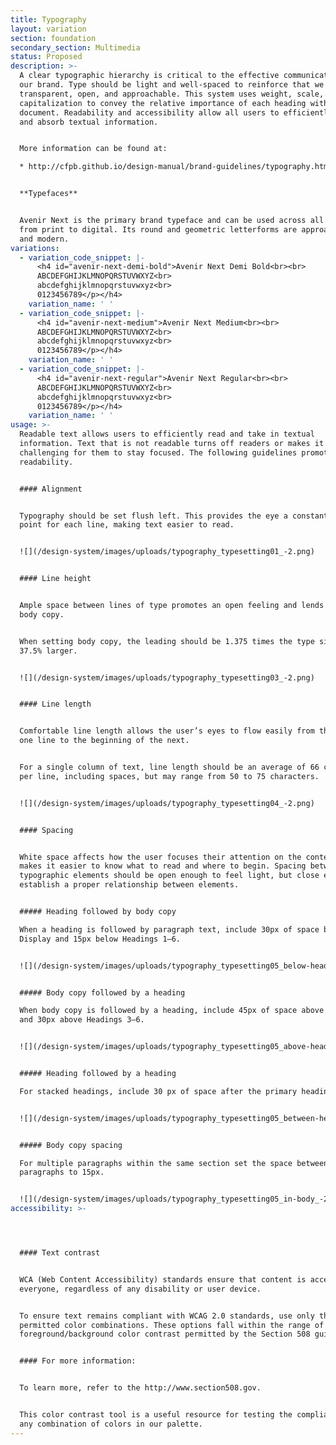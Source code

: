 ```yaml
---
title: Typography
layout: variation
section: foundation
secondary_section: Multimedia
status: Proposed
description: >-
  A clear typographic hierarchy is critical to the effective communication of
  our brand. Type should be light and well-spaced to reinforce that we are
  transparent, open, and approachable. This system uses weight, scale, and
  capitalization to convey the relative importance of each heading within a
  document. Readability and accessibility allow all users to efficiently read
  and absorb textual information.


  More information can be found at:

  * http://cfpb.github.io/design-manual/brand-guidelines/typography.html


  **Typefaces**


  Avenir Next is the primary brand typeface and can be used across all formats
  from print to digital. Its round and geometric letterforms are approachable
  and modern.
variations:
  - variation_code_snippet: |-
      <h4 id="avenir-next-demi-bold">Avenir Next Demi Bold<br><br>
      ABCDEFGHIJKLMNOPQRSTUVWXYZ<br>
      abcdefghijklmnopqrstuvwxyz<br>
      0123456789</p></h4>
    variation_name: ' '
  - variation_code_snippet: |-
      <h4 id="avenir-next-medium">Avenir Next Medium<br><br>
      ABCDEFGHIJKLMNOPQRSTUVWXYZ<br>
      abcdefghijklmnopqrstuvwxyz<br>
      0123456789</p></h4>
    variation_name: ' '
  - variation_code_snippet: |-
      <h4 id="avenir-next-regular">Avenir Next Regular<br><br>
      ABCDEFGHIJKLMNOPQRSTUVWXYZ<br>
      abcdefghijklmnopqrstuvwxyz<br>
      0123456789</p></h4>
    variation_name: ' '
usage: >-
  Readable text allows users to efficiently read and take in textual
  information. Text that is not readable turns off readers or makes it
  challenging for them to stay focused. The following guidelines promote good
  readability.


  #### Alignment


  Typography should be set flush left. This provides the eye a constant starting
  point for each line, making text easier to read.


  ![](/design-system/images/uploads/typography_typesetting01_-2.png)


  #### Line height


  Ample space between lines of type promotes an open feeling and lends flow to
  body copy.


  When setting body copy, the leading should be 1.375 times the type size, or
  37.5% larger.


  ![](/design-system/images/uploads/typography_typesetting03_-2.png)


  #### Line length


  Comfortable line length allows the user’s eyes to flow easily from the end of
  one line to the beginning of the next.


  For a single column of text, line length should be an average of 66 characters
  per line, including spaces, but may range from 50 to 75 characters.


  ![](/design-system/images/uploads/typography_typesetting04_-2.png)


  #### Spacing


  White space affects how the user focuses their attention on the content. It
  makes it easier to know what to read and where to begin. Spacing between
  typographic elements should be open enough to feel light, but close enough to
  establish a proper relationship between elements.


  ##### Heading followed by body copy

  When a heading is followed by paragraph text, include 30px of space below
  Display and 15px below Headings 1–6.


  ![](/design-system/images/uploads/typography_typesetting05_below-headings_-2.png)


  ##### Body copy followed by a heading

  When body copy is followed by a heading, include 45px of space above Heading 2
  and 30px above Headings 3–6.


  ![](/design-system/images/uploads/typography_typesetting05_above-headings_-2.png)


  ##### Heading followed by a heading

  For stacked headings, include 30 px of space after the primary heading.


  ![](/design-system/images/uploads/typography_typesetting05_between-headings_-2.png)


  ##### Body copy spacing

  For multiple paragraphs within the same section set the space between
  paragraphs to 15px.


  ![](/design-system/images/uploads/typography_typesetting05_in-body_-2.png)
accessibility: >-




  #### Text contrast


  WCA (Web Content Accessibility) standards ensure that content is accessible by
  everyone, regardless of any disability or user device.


  To ensure text remains compliant with WCAG 2.0 standards, use only these
  permitted color combinations. These options fall within the range of
  foreground/background color contrast permitted by the Section 508 guidelines.


  #### For more information:


  To learn more, refer to the http://www.section508.gov.


  This color contrast tool is a useful resource for testing the compliance of
  any combination of colors in our palette.
---
```

